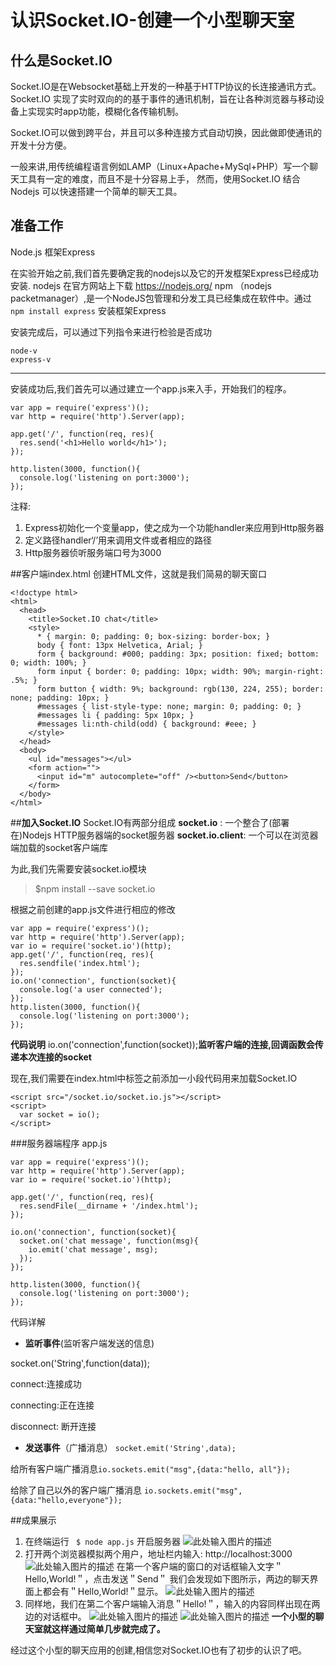 # 认识Socket.IO-创建一个小型聊天室

## 什么是Socket.IO
Socket.IO是在Websocket基础上开发的一种基于HTTP协议的长连接通讯方式。Socket.IO 实现了实时双向的的基于事件的通讯机制，旨在让各种浏览器与移动设备上实现实时app功能，模糊化各传输机制。

Socket.IO可以做到跨平台，并且可以多种连接方式自动切换，因此做即使通讯的开发十分方便。

一般来讲,用传统编程语言例如LAMP（Linux+Apache+MySql+PHP）写一个聊天工具有一定的难度，而且不是十分容易上手，
然而，使用Socket.IO 结合Nodejs 可以快速搭建一个简单的聊天工具。
##  准备工作
Node.js 框架Express

在实验开始之前,我们首先要确定我的nodejs以及它的开发框架Express已经成功安装.
nodejs 在官方网站上下载 https://nodejs.org/
npm （nodejs packetmanager）,是一个NodeJS包管理和分发工具已经集成在软件中。通过 ```npm install express``` 安装框架Express

安装完成后，可以通过下列指令来进行检验是否成功
```
node-v
express-v
```

---
安装成功后,我们首先可以通过建立一个app.js来入手，开始我们的程序。
```
var app = require('express')();
var http = require('http').Server(app);

app.get('/', function(req, res){
  res.send('<h1>Hello world</h1>');
});

http.listen(3000, function(){
  console.log('listening on port:3000');
});
```
注释:
1. Express初始化一个变量app，使之成为一个功能handler来应用到Http服务器
2. 定义路径handler‘/’用来调用文件或者相应的路径
3. Http服务器侦听服务端口号为3000

##客户端index.html
创建HTML文件，这就是我们简易的聊天窗口
```
<!doctype html>
<html>
  <head>
    <title>Socket.IO chat</title>
    <style>
      * { margin: 0; padding: 0; box-sizing: border-box; }
      body { font: 13px Helvetica, Arial; }
      form { background: #000; padding: 3px; position: fixed; bottom: 0; width: 100%; }
      form input { border: 0; padding: 10px; width: 90%; margin-right: .5%; }
      form button { width: 9%; background: rgb(130, 224, 255); border: none; padding: 10px; }
      #messages { list-style-type: none; margin: 0; padding: 0; }
      #messages li { padding: 5px 10px; }
      #messages li:nth-child(odd) { background: #eee; }
    </style>
  </head>
  <body>
    <ul id="messages"></ul>
    <form action="">
      <input id="m" autocomplete="off" /><button>Send</button>
    </form>
  </body>
</html>
```


##**加入Socket.IO**
Socket.IO有两部分组成
 **socket.io** : 一个整合了(部署在)Nodejs HTTP服务器端的socket服务器
 **socket.io.client**: 一个可以在浏览器端加载的socket客户端库

为此,我们先需要安装socket.io模块

> $npm install --save socket.io

根据之前创建的app.js文件进行相应的修改
```
var app = require('express')();
var http = require('http').Server(app);
var io = require('socket.io')(http);
app.get('/', function(req, res){
  res.sendfile('index.html');
});
io.on('connection', function(socket){
  console.log('a user connected');
});
http.listen(3000, function(){
  console.log('listening on port:3000');
});
```
**代码说明**
io.on('connection',function(socket));**监听客户端的连接,回调函数会传递本次连接的socket**


现在,我们需要在index.html中标签</body>之前添加一小段代码用来加载Socket.IO
```
<script src="/socket.io/socket.io.js"></script>
<script>
  var socket = io();
</script>
```

###服务器端程序 app.js
```
var app = require('express')();
var http = require('http').Server(app);
var io = require('socket.io')(http);

app.get('/', function(req, res){
  res.sendFile(__dirname + '/index.html');
});

io.on('connection', function(socket){
  socket.on('chat message', function(msg){
    io.emit('chat message', msg);
  });
});

http.listen(3000, function(){
  console.log('listening on port:3000');
});
```
代码详解

 - **监听事件**(监听客户端发送的信息)

 socket.on('String',function(data));
 
  connect:连接成功

  connecting:正在连接

  disconnect: 断开连接


 - **发送事件**（广播消息）
 ```socket.emit('String',data);```




  给所有客户端广播消息```io.sockets.emit("msg",{data:"hello, all"});```

  给除了自己以外的客户端广播消息
```io.sockets.emit("msg",{data:"hello,everyone"});```

##成果展示

 1. 在终端运行 ``` $ node app.js``` 开启服务器
![此处输入图片的描述][1]
 2. 打开两个浏览器模拟两个用户，地址栏内输入: http://localhost:3000
![此处输入图片的描述][2]
 在第一个客户端的窗口的对话框输入文字＂Hello,World!＂，点击发送＂Send＂
我们会发现如下图所示，两边的聊天界面上都会有＂Hello,World!＂显示。
![此处输入图片的描述][3]
 3. 同样地，我们在第二个客户端输入消息＂Hello!＂，输入的内容同样出现在两边的对话框中。
![此处输入图片的描述][4]
![此处输入图片的描述][5]
**一个小型的聊天室就这样通过简单几步就完成了。**

经过这个小型的聊天应用的创建,相信您对Socket.IO也有了初步的认识了吧。


  [1]: https://cloud.githubusercontent.com/assets/12043658/7508521/3f437654-f4b4-11e4-94b9-5da27e555ac0.png
  [2]: https://cloud.githubusercontent.com/assets/12043658/7508517/2b1f73c6-f4b4-11e4-8127-0c4c657f7c75.png
  [3]: https://cloud.githubusercontent.com/assets/12043658/7508518/2c10075a-f4b4-11e4-8da6-cb9582578476.png
  [4]: https://cloud.githubusercontent.com/assets/12043658/7508548/c18e58d6-f4b4-11e4-8ee7-95b1b44c6883.png
  [5]: https://cloud.githubusercontent.com/assets/12043658/7508550/c2761266-f4b4-11e4-9556-a0b02856880e.png
